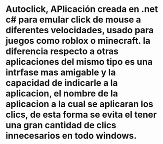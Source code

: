 # Autoclick, APlicación creada en .net c# para emular click de mouse a diferentes velocidades, usado para juegos como roblox o minecraft. la diferencia respecto a otras aplicaciones del mismo tipo es una intrfase mas amigable y la capacidad de indicarle a la aplicacion, el nombre de la aplicacion a la cual se aplicaran los clics, de esta forma se evita el tener una gran cantidad de clics innecesarios en todo windows.
